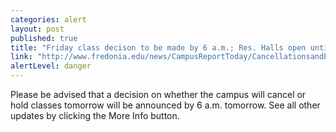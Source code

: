 ```yaml
---
categories: alert
layout: post
published: true
title: "Friday class decison to be made by 6 a.m.; Res. Halls open until Sun. a.m., dining halls thru Sat. p.m."
link: "http://www.fredonia.edu/news/CampusReportToday/CancellationsandEmergencies/tabid/1380/Default.aspx"
alertLevel: danger
---
```


Please be advised that a decision on whether the campus will cancel or hold classes tomorrow will be announced by 6 a.m. tomorrow. See all other updates by clicking the More Info button.
